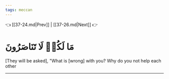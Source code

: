 ```yaml
---
tags: meccan
---
```


👈 [[37-24.md|Prev]] | [[37-26.md|Next]] 👉

# مَا لَكُمۡ لَا تَنَاصَرُونَ

[They will be asked], "What is [wrong] with you? Why do you not help each other

---

